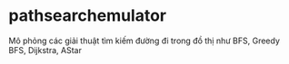 # pathsearchemulator
Mô phỏng các giải thuật tìm kiếm đường đi trong đồ thị như BFS, Greedy BFS, Dijkstra, AStar

